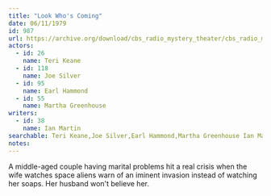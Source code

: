 ```yaml
---
title: "Look Who's Coming"
date: 06/11/1979
id: 987
url: https://archive.org/download/cbs_radio_mystery_theater/cbs_radio_mystery_theater-0951-1000.zip/cbs_radio_mystery_theater-0951-1000%2Fcbsrmt_0987_look_whos_coming.mp3
actors:  
  - id: 26
    name: Teri Keane  
  - id: 118
    name: Joe Silver  
  - id: 95
    name: Earl Hammond  
  - id: 55
    name: Martha Greenhouse
writers:  
  - id: 38
    name: Ian Martin
searchable: Teri Keane,Joe Silver,Earl Hammond,Martha Greenhouse Ian Martin
notes:  
---
```

A middle-aged couple having marital problems hit a real crisis when the wife watches space aliens warn of an iminent invasion instead of watching her soaps. Her husband won't believe her.